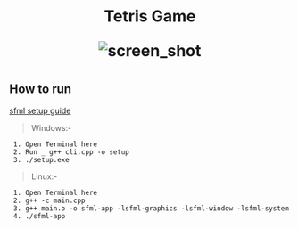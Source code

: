 <h1 align='center'>
Tetris Game


![screen_shot](https://user-images.githubusercontent.com/78583049/206762698-93b4da5d-864f-4346-94be-3a36436203b9.png)

#

## How to run

[sfml setup guide](https://www.sfml-dev.org/tutorials/2.5/start-vc.php)

> Windows:- 
```
 1. Open Terminal here
 2. Run _ g++ cli.cpp -o setup
 3. ./setup.exe
```

> Linux:-
```
 1. Open Terminal here
 2. g++ -c main.cpp
 3. g++ main.o -o sfml-app -lsfml-graphics -lsfml-window -lsfml-system
 4. ./sfml-app 
```

#

